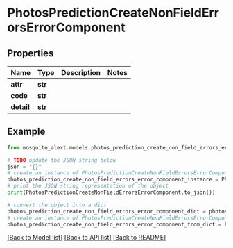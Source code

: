 # PhotosPredictionCreateNonFieldErrorsErrorComponent


## Properties

Name | Type | Description | Notes
------------ | ------------- | ------------- | -------------
**attr** | **str** |  | 
**code** | **str** |  | 
**detail** | **str** |  | 

## Example

```python
from mosquito_alert.models.photos_prediction_create_non_field_errors_error_component import PhotosPredictionCreateNonFieldErrorsErrorComponent

# TODO update the JSON string below
json = "{}"
# create an instance of PhotosPredictionCreateNonFieldErrorsErrorComponent from a JSON string
photos_prediction_create_non_field_errors_error_component_instance = PhotosPredictionCreateNonFieldErrorsErrorComponent.from_json(json)
# print the JSON string representation of the object
print(PhotosPredictionCreateNonFieldErrorsErrorComponent.to_json())

# convert the object into a dict
photos_prediction_create_non_field_errors_error_component_dict = photos_prediction_create_non_field_errors_error_component_instance.to_dict()
# create an instance of PhotosPredictionCreateNonFieldErrorsErrorComponent from a dict
photos_prediction_create_non_field_errors_error_component_from_dict = PhotosPredictionCreateNonFieldErrorsErrorComponent.from_dict(photos_prediction_create_non_field_errors_error_component_dict)
```
[[Back to Model list]](../README.md#documentation-for-models) [[Back to API list]](../README.md#documentation-for-api-endpoints) [[Back to README]](../README.md)


